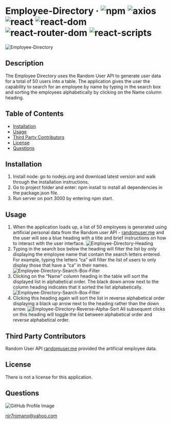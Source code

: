 # Employee-Directory &middot; ![npm](https://img.shields.io/badge/npm-6.14.5-blue) ![axios](https://img.shields.io/badge/axios-0.19.2-blue) ![react](https://img.shields.io/badge/react-16.13.1-blue) ![react-dom](https://img.shields.io/badge/reactdom-16.13.1-blue) ![react-router-dom](https://img.shields.io/badge/reactrouterdom-5.2.0-blue) ![react-scripts](https://img.shields.io/badge/reactscripts-3.4.1-blue) 

![Employee-Directory](../public/images/Employee-Directory.png) 

## Description 
The Employee Directory uses the Random User API to generate user data for a total of 50 users into a table. The application gives the user the capability to search for an employee by name by typing in the search box and sorting the employees alphabetically by clicking on the Name column heading. 

## Table of Contents 
* [Installation](#installation) 
* [Usage](#usage) 
* [Third Party Contributors](#third-party-contributors) 
* [License](#license) 
* [Questions](#questions) 
 
## Installation 
1.  Install node: go to nodejs.org and download latest version and walk through the installation instructions.  
2.  Go to project folder and enter: npm install to install all dependencies in the package.json file.  
3.  Run server on port 3000 by entering npm start.  
 
## Usage 
1.  When the application loads up, a list of 50 employees is generated using artificial personal data from the Random user API -  [randomuser.me](https://randomuser.me) and the user will see a blue heading with a title and brief instructions on how to interact with the user interface. ![Employee-Directory-Heading](../public/images/Employee-Directory-Heading.png) 
2.  Typing in the search box below the heading will filter the list by only displaying the employee name that contain the search letters entered. For example, typing the letters “ca” will filter the list of users to only display those that have a “ca” in their names. ![Employee-Directory-Search-Box-Filter](../public/images/Employee-Directory-Search-Box-Filter.png) 
3.  Clicking on the “Name” column heading in the table will sort the displayed list in alphabetical order. The black down arrow next to the column heading indicates that it sorted the list alphabetically. ![Employee-Directory-Search-Box-Filter](../public/images/Employee-Directory-Search-Box-Filter.png)  
4.  Clicking this heading again will sort the list in reverse alphabetical order displaying a black up arrow next to the heading rather than the down arrow. ![Employee-Directory-Reverse-Alpha-Sort](../public/images/Employee-Directory-Reverse-Alpha-Sort.png) All subsequent clicks on this heading will toggle the list between alphabetical order and reverse alphabetical order.   
 
## Third Party Contributors 
Random User API [randomuser.me](https://randomuser.me) provided the artificial employee data.

## License 
There is not a license for this application. 

## Questions 
![GitHub Profile Image](https://avatars.githubusercontent.com/u/6642173?) 

 njr7romano@yahoo.com